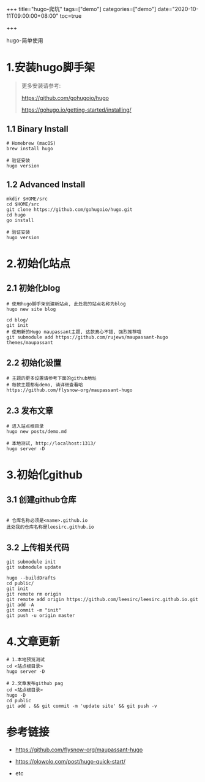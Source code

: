 +++
title="hugo-爬坑"
tags=["demo"]
categories=["demo"]
date="2020-10-11T09:00:00+08:00"
toc=true

+++



hugo-简单使用

<!--more-->

# 1.安装hugo脚手架

> 更多安装请参考:
>
> https://github.com/gohugoio/hugo
>
> https://gohugo.io/getting-started/installing/

## 1.1 Binary Install

```shell
# Homebrew (macOS)
brew install hugo

# 验证安装
hugo version
```

## 1.2 Advanced Install

```shell
mkdir $HOME/src
cd $HOME/src
git clone https://github.com/gohugoio/hugo.git
cd hugo
go install

# 验证安装
hugo version
```


# 2.初始化站点

## 2.1 初始化blog

```shell
# 使用hugo脚手架创建新站点, 此处我的站点名称为blog
hugo new site blog

cd blog/
git init
# 使用新的Hugo maupassant主题, 这款真心不错, 强烈推荐哦
git submodule add https://github.com/rujews/maupassant-hugo themes/maupassant
```

## 2.2 初始化设置

```shell
# 主题的更多设置请参考下面的github地址
# 每款主题都有demo, 请详细查看哈
https://github.com/flysnow-org/maupassant-hugo
```

## 2.3 发布文章

```shell
# 进入站点根目录
hugo new posts/demo.md

# 本地测试, http://localhost:1313/
hugo server -D
```

# 3.初始化github

## 3.1 创建github仓库

```shell

# 仓库名称必须是<name>.github.io
此处我的仓库名称是leesirc.github.io
```

## 3.2 上传相关代码

```shell
git submodule init
git submodule update
 
hugo --buildDrafts
cd public/
git init
git remote rm origin 
git remote add origin https://github.com/leesirc/leesirc.github.io.git
git add -A
git commit -m "init"
git push -u origin master
```

# 4.文章更新

```shell
# 1.本地预览测试
cd <站点根目录>
hugo server -D

# 2.文章发布github pag
cd <站点根目录>
hugo -D
cd public
git add . && git commit -m 'update site' && git push -v

```

# 参考链接

+ https://github.com/flysnow-org/maupassant-hugo
+ https://olowolo.com/post/hugo-quick-start/

+ etc